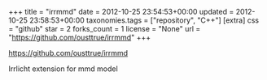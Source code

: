 +++
title = "irrmmd"
date = 2012-10-25 23:54:53+00:00
updated = 2012-10-25 23:58:53+00:00
taxonomies.tags = ["repository", "C++"]
[extra]
css = "github"
star = 2
forks_count = 1
license = "None"
url = "https://github.com/ousttrue/irrmmd"
+++

<https://github.com/ousttrue/irrmmd>

Irrlicht extension for mmd model
